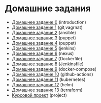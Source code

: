 # Домашние задания

- [Домашнее задание 0](01-introduction/README.md#домашнее-задание) (introduction)
- [Домашнее задание 1](02-tools/README.md#домашнее-задание-1) (git,vagrnat)
- [Домашнее задание 2](03-4-ansible/README.md#домашнее-задание-2) (ansible)
- [Домашнее задание 3](05-puppet/README.md#домашнее-задание-3) (puppet)
- [Домашнее задание 4](06-puppet/README.md#домашнее-задание-4) (puppet)
- [Домашнее задание 5](07-jenkins/README.md#домашнее-задание-5) (jenkins)
- [Домашнее задание 6](08-nexus/README.md#домашнее-задание-6) (nexus)
- [Домашнее задание 7](09-docker/README.md#домашнее-задание-7) (Dockerfile)
- [Домашнее задание 8](10-pipeline/README.md#домашнее-задание-8) (Jenkinsfile)
- [Домашнее задание 9](12-docker-compose/README.md#домашнее-задание-9) (docker-compose)
- [Домашнее задание 10](13-github-actions/README.md#домашнее-задание-10) (github-actions)
- [Домашнее задание 11](14-kubernetes/README.md#домашнее-задание-11) (kubernetes)
- [Домашнее задание 12](15-helm/README.md#домашнее-задание-12) (helm)
- [Домашнее задание 13](17-18-terraform/README.md#домашнее-задание-13) (terraform)
- [Курсовой проект](16-argocd/README.md#курсовой-проект) (project)